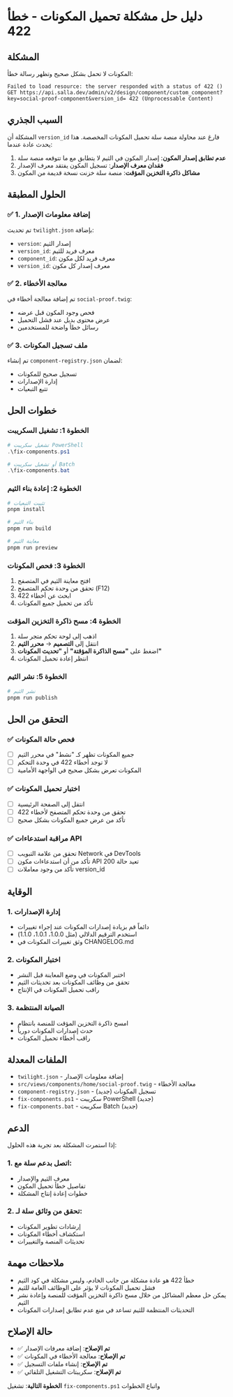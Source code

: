 # دليل حل مشكلة تحميل المكونات - خطأ 422

## المشكلة
المكونات لا تحمل بشكل صحيح وتظهر رسالة خطأ:
```
Failed to load resource: the server responded with a status of 422 ()
GET https://api.salla.dev/admin/v2/design/component/custom_component?key=social-proof-component&version_id= 422 (Unprocessable Content)
```

## السبب الجذري
المشكلة أن `version_id` فارغ عند محاولة منصة سلة تحميل المكونات المخصصة. هذا يحدث عادة عندما:

1. **عدم تطابق إصدار المكون**: إصدار المكون في الثيم لا يتطابق مع ما تتوقعه منصة سلة
2. **فقدان معرف الإصدار**: تسجيل المكون يفتقد معرف الإصدار
3. **مشاكل ذاكرة التخزين المؤقت**: منصة سلة خزنت نسخة قديمة من المكون

## الحلول المطبقة

### ✅ 1. إضافة معلومات الإصدار
تم تحديث `twilight.json` بإضافة:
- `version`: إصدار الثيم
- `version_id`: معرف فريد للثيم
- `component_id`: معرف فريد لكل مكون
- `version_id`: معرف إصدار كل مكون

### ✅ 2. معالجة الأخطاء
تم إضافة معالجة أخطاء في `social-proof.twig`:
- فحص وجود المكون قبل عرضه
- عرض محتوى بديل عند فشل التحميل
- رسائل خطأ واضحة للمستخدمين

### ✅ 3. ملف تسجيل المكونات
تم إنشاء `component-registry.json` لضمان:
- تسجيل صحيح للمكونات
- إدارة الإصدارات
- تتبع التبعيات

## خطوات الحل

### الخطوة 1: تشغيل السكريبت
```powershell
# تشغيل سكريبت PowerShell
.\fix-components.ps1

# أو تشغيل سكريبت Batch
.\fix-components.bat
```

### الخطوة 2: إعادة بناء الثيم
```bash
# تثبيت التبعيات
pnpm install

# بناء الثيم
pnpm run build

# معاينة الثيم
pnpm run preview
```

### الخطوة 3: فحص المكونات
1. افتح معاينة الثيم في المتصفح
2. تحقق من وحدة تحكم المتصفح (F12)
3. ابحث عن أخطاء 422
4. تأكد من تحميل جميع المكونات

### الخطوة 4: مسح ذاكرة التخزين المؤقت
1. اذهب إلى لوحة تحكم متجر سلة
2. انتقل إلى **التصميم** → **محرر الثيم**
3. اضغط على **"مسح الذاكرة المؤقتة"** أو **"تحديث المكونات"**
4. انتظر إعادة تحميل المكونات

### الخطوة 5: نشر الثيم
```bash
# نشر الثيم
pnpm run publish
```

## التحقق من الحل

### ✅ فحص حالة المكونات
- [ ] جميع المكونات تظهر كـ "نشط" في محرر الثيم
- [ ] لا توجد أخطاء 422 في وحدة التحكم
- [ ] المكونات تعرض بشكل صحيح في الواجهة الأمامية

### ✅ اختبار تحميل المكونات
- [ ] انتقل إلى الصفحة الرئيسية
- [ ] تحقق من وحدة تحكم المتصفح لأخطاء 422
- [ ] تأكد من عرض جميع المكونات بشكل صحيح

### ✅ مراقبة استدعاءات API
- [ ] تحقق من علامة التبويب Network في DevTools
- [ ] تأكد من أن استدعاءات مكون API تعيد حالة 200
- [ ] تأكد من وجود معاملات version_id

## الوقاية

### 1. إدارة الإصدارات
- دائماً قم بزيادة إصدارات المكونات عند إجراء تغييرات
- استخدم الترقيم الدلالي (مثل 1.0.0، 1.0.1، 1.1.0)
- وثق تغييرات المكونات في CHANGELOG.md

### 2. اختبار المكونات
- اختبر المكونات في وضع المعاينة قبل النشر
- تحقق من وظائف المكونات بعد تحديثات الثيم
- راقب تحميل المكونات في الإنتاج

### 3. الصيانة المنتظمة
- امسح ذاكرة التخزين المؤقت للمنصة بانتظام
- حدث إصدارات المكونات دورياً
- راقب أخطاء تحميل المكونات

## الملفات المعدلة

- `twilight.json` - إضافة معلومات الإصدار
- `src/views/components/home/social-proof.twig` - معالجة الأخطاء
- `component-registry.json` - تسجيل المكونات (جديد)
- `fix-components.ps1` - سكريبت PowerShell (جديد)
- `fix-components.bat` - سكريبت Batch (جديد)

## الدعم

إذا استمرت المشكلة بعد تجربة هذه الحلول:

### 1. اتصل بدعم سلة مع:
- معرف الثيم والإصدار
- تفاصيل خطأ تحميل المكون
- خطوات إعادة إنتاج المشكلة

### 2. تحقق من وثائق سلة لـ:
- إرشادات تطوير المكونات
- استكشاف أخطاء المكونات
- تحديثات المنصة والتغييرات

## ملاحظات مهمة

- خطأ 422 هو عادة مشكلة من جانب الخادم، وليس مشكلة في كود الثيم
- فشل تحميل المكونات لا يؤثر على الوظائف العامة للثيم
- يمكن حل معظم المشاكل من خلال مسح ذاكرة التخزين المؤقت للمنصة وإعادة نشر الثيم
- التحديثات المنتظمة للثيم تساعد في منع عدم تطابق إصدارات المكونات

## حالة الإصلاح

- ✅ **تم الإصلاح**: إضافة معرفات الإصدار
- ✅ **تم الإصلاح**: معالجة الأخطاء في المكونات
- ✅ **تم الإصلاح**: إنشاء ملفات التسجيل
- ✅ **تم الإصلاح**: سكريبتات التشغيل التلقائي

**الخطوة التالية**: تشغيل `fix-components.ps1` واتباع الخطوات
